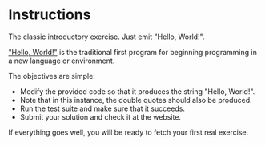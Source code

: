# Instructions

The classic introductory exercise. Just emit "Hello, World!".

["Hello, World!"](http://en.wikipedia.org/wiki/%22Hello,_world!%22_program) is
the traditional first program for beginning programming in a new language
or environment.

The objectives are simple:

- Modify the provided code so that it produces the string "Hello, World!".
- Note that in this instance, the double quotes should also be produced.
- Run the test suite and make sure that it succeeds.
- Submit your solution and check it at the website.

If everything goes well, you will be ready to fetch your first real exercise.
